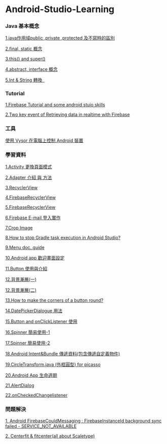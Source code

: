 # Android-Studio-Learning

<h3>Java 基本概念</h3>

<p><a href="http://luckyboy7527.pixnet.net/blog/post/97538839-%5B%E8%BD%89%E8%BC%89%5D-java%E4%BD%9C%E7%94%A8%E5%9F%9Fpublic-%2Cprivate-%2Cprotected-%E5%8F%8A%E4%B8%8D%E5%AF%AB">1.java作用域public ,private ,protected 及不寫時的區別</a></p>


<p><a href="http://lavasoft.blog.51cto.com/62575/18771/">2.final, static 概念</a></p>
<p><a href="http://hsingjungchen.blogspot.tw/2017/05/java-this-super.html">3.this() and super()</a></p>
<p><a href="http://jimmu-jimmu.blogspot.tw/2012/10/abstract-classinterface.html">4.abstract, interface 概念</a></p>
<p>
  <a href="http://ocean2002n.pixnet.net/blog/post/86980964-%5Bandroid%5D-int-%E8%88%87-string-%E8%BD%89%E6%8F%9B">
    5.Int & String 轉換
  </a>
</p>


<h3>Tutorial</h3>

<p><a href="https://www.youtube.com/user/akshayejh/playlists?sort=dd&view=1&flow=grid">1.Firebase Tutorial and some android stuio skills</a></p>
<p><a href="https://www.youtube.com/watch?v=2FRBDXBs30Y">2.Two key event of Retrieving data in realtime with Firebase</a></p>


<h3>工具</h3>

<p><a href="https://blog.ccjeng.com/2016/10/vysor.html">使用 Vysor 在電腦上控制 Android 裝置</a></h3>



<h3>學習資料</h3>

<p><a href="http://dbhills.blogspot.tw/2015/01/androidactivity.html">1.Activity 更換頁面模式</a></p>

<p><a href="http://www.cnblogs.com/devinzhang/archive/2012/01/20/2328334.html">2.Adapter 介紹 與 方法</a></p>

<p><a href="http://julianchu.net/2016/03/13-recyclerview.html">3.RecyclerView</a></p>

<p><a href="https://litotom.com/2016/12/11/firebase_crud1/">4.FirebaseRecyclerView</a></p>

<p><a href="https://litotom.com/2016/08/29/firephoto-recyclerview-storage/">5.FirebaseRecyclerView</a></p>

<p><a href="https://litotom.com/2016/06/03/firebase-email-signin-p3/">6.Firebase E-mail 登入實作</a></p>

<p><a href="https://github.com/ArthurHub/Android-Image-Cropper">7.Crop Image</a></p>

<p><a href="https://stackoverflow.com/questions/21184794/how-to-stop-gradle-task-execution-in-android-studio">8.How to stop Gradle task execution in Android Studio?</a></p>

<p><a href="https://developer.android.com/guide/topics/ui/menus.html?hl=zh-tw">9.Menu doc. guide</a></p>

<p><a href="http://fiend1120.pixnet.net/blog/post/192683310-android app%E6%AD%A1%E8%BF%8E%E7%95%AB%E9%9D%A2%EF%BC%88%E5%B9%BE%E7%A7%92%E5%BE%8C%E9%80%B2%E5%85%A5%E4%B8%BB%E9%A0%81%E9%9D%A2%EF%BC%89">10.Android app 歡迎畫面設定</a></p>

<p><a href="http://rx1226.pixnet.net/blog/post/208566466-%5Bandroid%5D-2-4-button%E4%BB%8B%E7%B4%B9%E5%92%8C%E4%BD%BF%E7%94%A8
">11.Button 使用與介紹</a></p>

<p><a href="http://brianchen85.blogspot.tw/2015/09/android-change-backgroundcolor-gradient.html">12.背景漸層(一)</a></p>

<p><a href="https://stackoverflow.com/questions/32021619/how-to-make-an-activity-background-transparent-and-blur-the-background">12.背景漸層(二)</a></p>

<p><a href="https://stackoverflow.com/questions/6054562/how-to-make-the-corners-of-a-button-round">13.How to make the corners of a button round?</a></p>


<p><a href="http://givemepass.blogspot.tw/2011/11/datepickerdialog.html">14.DatePickerDialogue 用法</a></p>
<p><a href="http://rx1226.pixnet.net/blog/post/208566466-%5Bandroid%5D-2-4-button%E4%BB%8B%E7%B4%B9%E5%92%8C%E4%BD%BF%E7%94%A8">15.Button and onClickListener 使用</a></p>
<p><a href="http://givemepass.blogspot.tw/2011/11/spinner.html">16.Spinner 簡易使用-1</a></p>
<p><a href="https://android--code.blogspot.tw/2015/08/android-spinner-add-item-dynamically.html">17.Spinner 簡易使用-2</a></p>
<p>
  <a href="http://cookiesp.pixnet.net/blog/post/84190702-android-intent%26bundle-%E5%82%B3%E9%81%9E%E8%B3%87%E6%96%99%28%E5%8C%85%E5%90%AB%E5%82%B3%E9%81%9E%E8%87%AA%E5%AE%9A%E7%BE%A9%E7%89%A9">
    18.Android Intent&Bundle 傳遞資料(包含傳遞自定義物件)
  </a>
</p>
<p>
  <a href="https://gist.github.com/julianshen/5829333#file-circletransform-java">
    19.CircleTransform.java (外框圓型) for picasso
  </a>
</p>
<p>
  <a href="http://jjnnykimo.pixnet.net/blog/post/29610930-android-%E7%94%9F%E5%91%BD%E9%80%B1%E6%9C%9F">
    20.Android App 生命週期
  </a>
</p>

<p><a href="http://givemepass.blogspot.tw/2011/11/alertdialog.html">21.AlertDialog</a></p>

<p><a href="http://blog.csdn.net/jianghuiquan/article/details/8333582">22.onCheckedChangelistener</a></p>

<h3>問題解決</h3>

<p><a href="https://stackoverflow.com/questions/38583278/android-firebasecouldmessaging-firebaseinstanceid-background-sync-failed-ser/39263385#39263385?newreg=2037453dc7d94d4594d27fe3c26260df">1. Android FirebaseCouldMessaging : FirebaseInstanceId background sync failed - SERVICE_NOT_AVAILABLE</a></p>

<p><a href="https://stackoverflow.com/questions/18077325/scale-image-to-fill-imageview-width-and-keep-aspect-ratio">2. Centerfit & fitcenter(all about Scaletype)</a></p>
